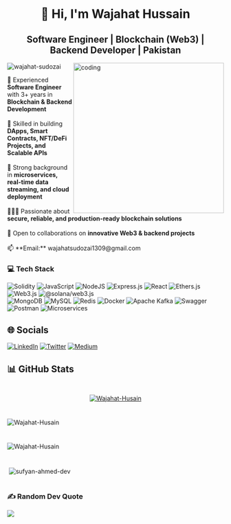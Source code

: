 <h1 align="center">👋 Hi, I'm Wajahat Hussain</h1>
<h2 align="center">Software Engineer | Blockchain (Web3) | Backend Developer | Pakistan</h2>
<img align="right" alt="coding" width="350" src="https://i.pinimg.com/originals/50/83/e0/5083e0a2a7dcaae07c142e8b87036a27.gif"/>
<p align="left"> <img src="https://komarev.com/ghpvc/?username=wajahat-sudozai&label=Profile%20views&color=0e75b6&style=flat" alt="wajahat-sudozai" /> </p>
💼 Experienced <b>Software Engineer</b> with 3+ years in <b>Blockchain & Backend Development</b> <br><br>
🎯 Skilled in building <b>DApps, Smart Contracts, NFT/DeFi Projects, and Scalable APIs</b> <br><br>
💪 Strong background in <b>microservices, real-time data streaming, and cloud deployment</b> <br><br>
👩🏻‍💻 Passionate about <b>secure, reliable, and production-ready blockchain solutions</b> <br><br>
🤝 Open to collaborations on <b>innovative Web3 & backend projects</b> <br><br>
📫 **Email:** wajahatsudozai1309@gmail.com  

### 💻 Tech Stack
![Solidity](https://img.shields.io/badge/Solidity-%23363636.svg?style=for-the-badge&logo=solidity&logoColor=white) 
![JavaScript](https://img.shields.io/badge/javascript-%23323330.svg?style=for-the-badge&logo=javascript&logoColor=%23F7DF1E) 
![NodeJS](https://img.shields.io/badge/node.js-6DA55F?style=for-the-badge&logo=node.js&logoColor=white) 
![Express.js](https://img.shields.io/badge/express.js-%23404d59.svg?style=for-the-badge&logo=express&logoColor=%2361DAFB) 
![React](https://img.shields.io/badge/react-%2320232a.svg?style=for-the-badge&logo=react&logoColor=%2361DAFB) 
![Ethers.js](https://img.shields.io/badge/Ethers-%23363636.svg?style=for-the-badge&logo=ethers&logoColor=white) 
![Web3.js](https://img.shields.io/badge/Web3-%23363636.svg?style=for-the-badge&logo=web3.js&logoColor=white) 
![@solana/web3.js](https://img.shields.io/badge/Solana-%23363636.svg?style=for-the-badge&logo=solana&logoColor=white)  
![MongoDB](https://img.shields.io/badge/MongoDB-%234ea94b.svg?style=for-the-badge&logo=mongodb&logoColor=white) 
![MySQL](https://img.shields.io/badge/mysql-%2300f.svg?style=for-the-badge&logo=mysql&logoColor=white) 
![Redis](https://img.shields.io/badge/Redis-%23DC382D.svg?style=for-the-badge&logo=redis&logoColor=white) 
![Docker](https://img.shields.io/badge/Docker-%230db7ed.svg?style=for-the-badge&logo=docker&logoColor=white) 
![Apache Kafka](https://img.shields.io/badge/Apache%20Kafka-000000.svg?style=for-the-badge&logo=apache-kafka&logoColor=white) 
![Swagger](https://img.shields.io/badge/Swagger-%23Clojure.svg?style=for-the-badge&logo=swagger&logoColor=white) 
![Postman](https://img.shields.io/badge/Postman-FF6C37?style=for-the-badge&logo=postman&logoColor=white)
![Microservices](https://img.shields.io/badge/Microservices-%2300A4EF.svg?style=for-the-badge&logoColor=white)

## 🌐 Socials
[![LinkedIn](https://img.shields.io/badge/LinkedIn-%230077B5.svg?logo=linkedin&logoColor=white)](https://linkedin.com/in/wajahat-hussain-376a9321a/) 
[![Twitter](https://img.shields.io/badge/Twitter-%231DA1F2.svg?logo=Twitter&logoColor=white)](https://twitter.com/wajahat_sudozai)
[![Medium](https://img.shields.io/badge/Medium-000000?logo=medium&logoColor=white)](https://medium.com/@Wajahat_Hussain_)  



## 📊 GitHub Stats
<h1 align="center"></h1> <p align="center"> <a href="https://github.com/ryo-ma/github-profile-trophy"><img src="https://github-profile-trophy.vercel.app/?username=Wajahat-Husain" alt="Wajahat-Husain"/></a></p> <h1 align="center"></h1> <p><img align="center" src="https://github-readme-stats.vercel.app/api/top-langs?username=Wajahat-Husain&show_icons=true&locale=en&layout=compact" alt="Wajahat-Husain" /></p> <h1></h1> <p><img align="center" src="https://github-readme-streak-stats.herokuapp.com/?user=Wajahat-Husain&" alt="Wajahat-Husain" /></p> <h1></h1> <p>&nbsp;<img align="center" src="https://github-readme-stats.vercel.app/api?username=Wajahat-Husain&show_icons=true&locale=en" alt="sufyan-ahmed-dev" /></p> <h1></h1>


### ✍️ Random Dev Quote
![](https://quotes-github-readme.vercel.app/api?type=vetical&theme=radical)














